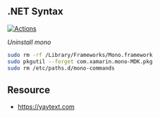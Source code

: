 ## .NET Syntax

[![Actions](https://github.com/wk-j/dotnet-syntax/workflows/dotnet/badge.svg)](https://github.com/wk-j/dotnet-syntax/actions)

*Uninstall mono*

```bash
sudo rm -rf /Library/Frameworks/Mono.framework
sudo pkgutil --forget com.xamarin.mono-MDK.pkg
sudo rm /etc/paths.d/mono-commands
```

## Resource

- https://yaytext.com